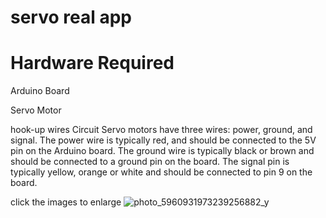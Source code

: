 # servo real app
# Hardware Required
Arduino Board

Servo Motor

hook-up wires
Circuit
Servo motors have three wires: power, ground, and signal. The power wire is typically red, and should be connected to the 5V pin on the Arduino board. The ground wire is typically black or brown and should be connected to a ground pin on the board. The signal pin is typically yellow, orange or white and should be connected to pin 9 on the board.

click the images to enlarge
![photo_5960931973239256882_y](https://user-images.githubusercontent.com/109454073/180276660-a65a61f9-f40c-4ee7-a944-534ec0311f69.jpg)
